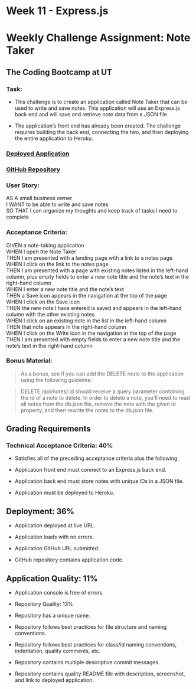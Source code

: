 # Week 11 - Express.js
# Weekly Challenge Assignment: Note Taker
## The Coding Bootcamp at UT

### Task:
* This challenge is to create an application called Note Taker that can be used to write and save notes. This application will use an Express.js back end and will save and retrieve note data from a JSON file.

* The application’s front end has already been created. The challenge requires building the back end, connecting the two, and then deploying the entire application to Heroku.

### [Deployed Application](https://sarah-safarzadeh.github.io/miniature-eureka/)
### [GitHub Repository](https://github.com/Sarah-Safarzadeh/miniature-eureka/settings)

### User Story:
AS A small business owner\
I WANT to be able to write and save notes\
SO THAT I can organize my thoughts and keep track of tasks I need to complete

### Acceptance Criteria:
GIVEN a note-taking application\
WHEN I open the Note Taker\
THEN I am presented with a landing page with a link to a notes page\
WHEN I click on the link to the notes page\
THEN I am presented with a page with existing notes listed in the left-hand column, plus empty fields to enter a new note title and the note’s text in the right-hand column\
WHEN I enter a new note title and the note’s text\
THEN a Save icon appears in the navigation at the top of the page\
WHEN I click on the Save icon\
THEN the new note I have entered is saved and appears in the left-hand column with the other existing notes\
WHEN I click on an existing note in the list in the left-hand column\
THEN that note appears in the right-hand column\
WHEN I click on the Write icon in the navigation at the top of the page\
THEN I am presented with empty fields to enter a new note title and the note’s text in the right-hand column

### Bonus Material:
>As a bonus, see if you can add the DELETE route to the application using the following guideline:

>DELETE /api/notes/:id should receive a query parameter containing the id of a note to delete. In order to delete a note, you'll need to read all notes from the db.json file, remove the note with the given id property, and then rewrite the notes to the db.json file.

## Grading Requirements

### Technical Acceptance Criteria: 40%
* Satisfies all of the preceding acceptance criteria plus the following:

* Application front end must connect to an Express.js back end.

* Application back end must store notes with unique IDs in a JSON file.

* Application must be deployed to Heroku.

## Deployment: 36%
* Application deployed at live URL.

* Application loads with no errors.

* Application GitHub URL submitted.

* GitHub repository contains application code.

## Application Quality: 11%
* Application console is free of errors.
* Repository Quality: 13%
* Repository has a unique name.

* Repository follows best practices for file structure and naming conventions.

* Repository follows best practices for class/id naming conventions, indentation, quality comments, etc.

* Repository contains multiple descriptive commit messages.

* Repository contains quality README file with description, screenshot, and link to deployed application.

